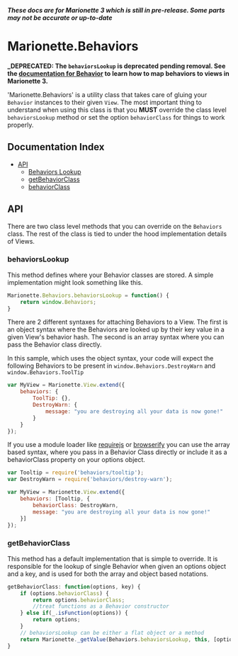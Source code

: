 **_These docs are for Marionette 3 which is still in pre-release. Some parts may
not be accurate or up-to-date_**

# Marionette.Behaviors

**_DEPRECATED: The `behaviorsLookup` is deprecated pending removal. See the
[documentation for Behavior](./marionette.behavior.md) to learn how to map
behaviors to views in Marionette 3.**

'Marionette.Behaviors' is a utility class that takes care of gluing your `Behavior` instances to their given `View`.
The most important thing to understand when using this class is that you **MUST** override the class level `behaviorsLookup` method or set the option `behaviorClass` for things to work properly.

## Documentation Index
* [API](#api)
  * [Behaviors Lookup](#behaviorslookup)
  * [getBehaviorClass](#getbehaviorclass)
  * [behaviorClass](#behaviorclass)

## API

There are two class level methods that you can override on the `Behaviors` class. The rest of the class is tied to under the hood implementation details of Views.

### behaviorsLookup

This method defines where your Behavior classes are stored. A simple implementation might look something like this.

```javascript
Marionette.Behaviors.behaviorsLookup = function() {
    return window.Behaviors;
}
```

There are 2 different syntaxes for attaching Behaviors to a View.  The first is an object syntax where the Behaviors are looked up by their key value in a given View's behavior hash. The second is an array syntax where you can pass the Behavior class directly.

In this sample, which uses the object syntax, your code will expect the following Behaviors to be present in `window.Behaviors.DestroyWarn` and `window.Behaviors.ToolTip`

```javascript
var MyView = Marionette.View.extend({
	behaviors: {
        ToolTip: {},
		DestroyWarn: {
			message: "you are destroying all your data is now gone!"
		}
	}
});
```

If you use a module loader like [requirejs](http://requirejs.org/) or [browserify](http://browserify.org/) you can use the array based syntax, where you pass in a Behavior Class directly or include it as a behaviorClass property on your options object.

```javascript
var Tooltip = require('behaviors/tooltip');
var DestroyWarn = require('behaviors/destroy-warn');

var MyView = Marionette.View.extend({
    behaviors: [Tooltip, {
        behaviorClass: DestroyWarn,
        message: "you are destroying all your data is now gone!"
    }]
});
```

### getBehaviorClass

This method has a default implementation that is simple to override. It is responsible for the lookup of single Behavior when given an options object and a key, and is used for both the array and object based notations.

```javascript
getBehaviorClass: function(options, key) {
    if (options.behaviorClass) {
        return options.behaviorClass;
        //treat functions as a Behavior constructor
    } else if(_.isFunction(options)) {
        return options;
    }
    // behaviorsLookup can be either a flat object or a method
    return Marionette._getValue(Behaviors.behaviorsLookup, this, [options, key])[key];
}
```
